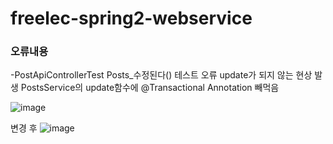 # freelec-spring2-webservice
### 오류내용
-PostApiControllerTest Posts_수정된다() 테스트 오류
update가 되지 않는 현상 발생
PostsService의 update함수에 @Transactional Annotation 빼먹음

![image](https://user-images.githubusercontent.com/121997029/235298294-4fc491f7-daa7-4d86-8ee7-e70bd4b5c81e.png)

변경 후
![image](https://user-images.githubusercontent.com/121997029/235298303-5b741b0b-20f4-4dee-b3aa-c310e16054b2.png)
